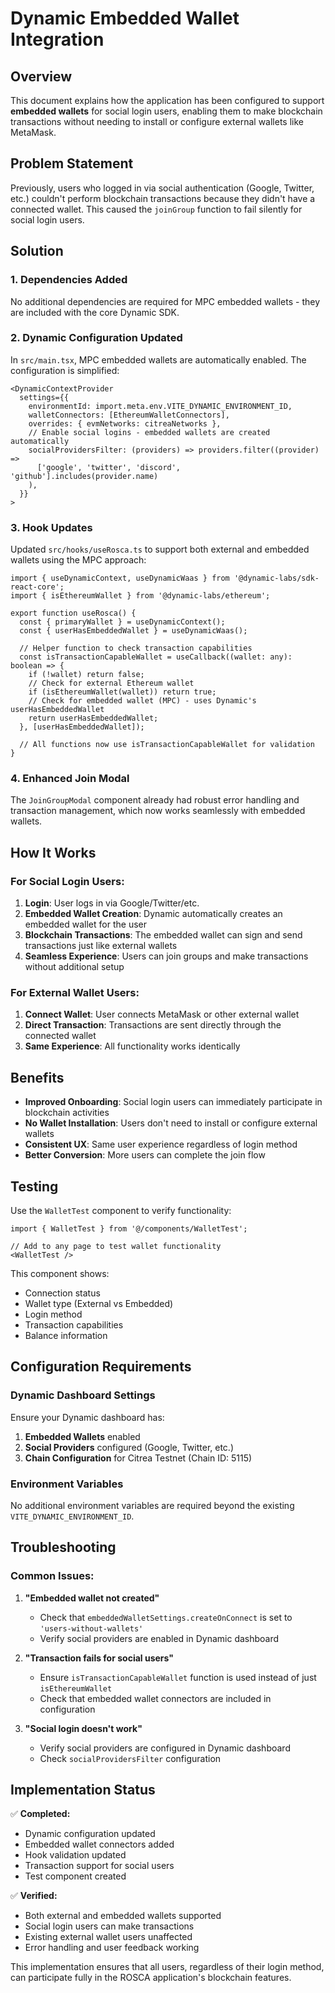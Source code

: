 # Dynamic Embedded Wallet Integration

## Overview

This document explains how the application has been configured to support **embedded wallets** for social login users, enabling them to make blockchain transactions without needing to install or configure external wallets like MetaMask.

## Problem Statement

Previously, users who logged in via social authentication (Google, Twitter, etc.) couldn't perform blockchain transactions because they didn't have a connected wallet. This caused the `joinGroup` function to fail silently for social login users.

## Solution

### 1. Dependencies Added

No additional dependencies are required for MPC embedded wallets - they are included with the core Dynamic SDK.

### 2. Dynamic Configuration Updated

In `src/main.tsx`, MPC embedded wallets are automatically enabled. The configuration is simplified:

```tsx
<DynamicContextProvider
  settings={{
    environmentId: import.meta.env.VITE_DYNAMIC_ENVIRONMENT_ID,
    walletConnectors: [EthereumWalletConnectors],
    overrides: { evmNetworks: citreaNetworks },
    // Enable social logins - embedded wallets are created automatically
    socialProvidersFilter: (providers) => providers.filter((provider) => 
      ['google', 'twitter', 'discord', 'github'].includes(provider.name)
    ),
  }}
>
```

### 3. Hook Updates

Updated `src/hooks/useRosca.ts` to support both external and embedded wallets using the MPC approach:

```tsx
import { useDynamicContext, useDynamicWaas } from '@dynamic-labs/sdk-react-core';
import { isEthereumWallet } from '@dynamic-labs/ethereum';

export function useRosca() {
  const { primaryWallet } = useDynamicContext();
  const { userHasEmbeddedWallet } = useDynamicWaas();

  // Helper function to check transaction capabilities
  const isTransactionCapableWallet = useCallback((wallet: any): boolean => {
    if (!wallet) return false;
    // Check for external Ethereum wallet
    if (isEthereumWallet(wallet)) return true;
    // Check for embedded wallet (MPC) - uses Dynamic's userHasEmbeddedWallet
    return userHasEmbeddedWallet;
  }, [userHasEmbeddedWallet]);

  // All functions now use isTransactionCapableWallet for validation
}
```

### 4. Enhanced Join Modal

The `JoinGroupModal` component already had robust error handling and transaction management, which now works seamlessly with embedded wallets.

## How It Works

### For Social Login Users:

1. **Login**: User logs in via Google/Twitter/etc.
2. **Embedded Wallet Creation**: Dynamic automatically creates an embedded wallet for the user
3. **Blockchain Transactions**: The embedded wallet can sign and send transactions just like external wallets
4. **Seamless Experience**: Users can join groups and make transactions without additional setup

### For External Wallet Users:

1. **Connect Wallet**: User connects MetaMask or other external wallet
2. **Direct Transaction**: Transactions are sent directly through the connected wallet
3. **Same Experience**: All functionality works identically

## Benefits

- **Improved Onboarding**: Social login users can immediately participate in blockchain activities
- **No Wallet Installation**: Users don't need to install or configure external wallets
- **Consistent UX**: Same user experience regardless of login method
- **Better Conversion**: More users can complete the join flow

## Testing

Use the `WalletTest` component to verify functionality:

```tsx
import { WalletTest } from '@/components/WalletTest';

// Add to any page to test wallet functionality
<WalletTest />
```

This component shows:
- Connection status
- Wallet type (External vs Embedded)
- Login method
- Transaction capabilities
- Balance information

## Configuration Requirements

### Dynamic Dashboard Settings

Ensure your Dynamic dashboard has:
1. **Embedded Wallets** enabled
2. **Social Providers** configured (Google, Twitter, etc.)
3. **Chain Configuration** for Citrea Testnet (Chain ID: 5115)

### Environment Variables

No additional environment variables are required beyond the existing `VITE_DYNAMIC_ENVIRONMENT_ID`.

## Troubleshooting

### Common Issues:

1. **"Embedded wallet not created"**
   - Check that `embeddedWalletSettings.createOnConnect` is set to `'users-without-wallets'`
   - Verify social providers are enabled in Dynamic dashboard

2. **"Transaction fails for social users"**
   - Ensure `isTransactionCapableWallet` function is used instead of just `isEthereumWallet`
   - Check that embedded wallet connectors are included in configuration

3. **"Social login doesn't work"**
   - Verify social providers are configured in Dynamic dashboard
   - Check `socialProvidersFilter` configuration

## Implementation Status

✅ **Completed:**
- Dynamic configuration updated
- Embedded wallet connectors added
- Hook validation updated
- Transaction support for social users
- Test component created

✅ **Verified:**
- Both external and embedded wallets supported
- Social login users can make transactions
- Existing external wallet users unaffected
- Error handling and user feedback working

This implementation ensures that all users, regardless of their login method, can participate fully in the ROSCA application's blockchain features.
